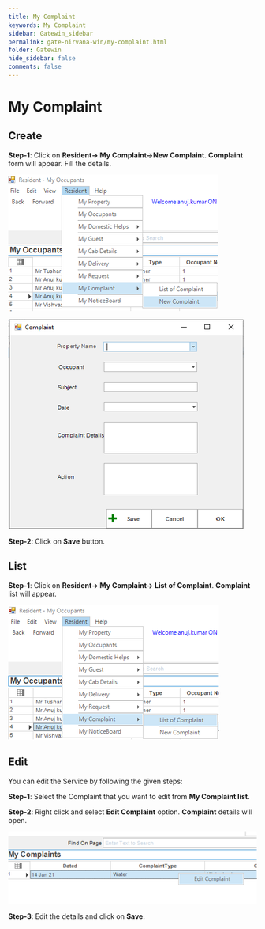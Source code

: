 ```yaml
---
title: My Complaint
keywords: My Complaint
sidebar: Gatewin_sidebar
permalink: gate-nirvana-win/my-complaint.html
folder: Gatewin
hide_sidebar: false
comments: false
---
```


# My Complaint

## Create

**Step-1**: Click on **Resident-> My Complaint->New Complaint**. **Complaint** form will appear. Fill the details.

![](/images/MyComplaint-SelectMenuwin.png)

![](/images/MyComplaint-NewComplaintwin.png)

**Step-2**: Click on **Save** button.


## List


**Step-1**: Click on **Resident-> My Complaint-> List of Complaint**. **Complaint** list will appear.

![](/images/MyComplaint-ListofComplaintwin.png)



## Edit


You can edit the Service by following the given steps:

**Step-1**: Select the Complaint that you want to edit from **My Complaint list**.

**Step-2**: Right click and select **Edit Complaint** option. **Complaint** details will open.
                                
![](/images/ListofMyComplaint-SelectMenuwin.png)


**Step-3**: Edit the details and click on **Save**.

